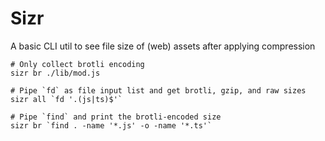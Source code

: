 # Sizr

A basic CLI util to see file size of (web) assets after applying compression

```shell
# Only collect brotli encoding
sizr br ./lib/mod.js
```

```shell
# Pipe `fd` as file input list and get brotli, gzip, and raw sizes
sizr all `fd '.(js|ts)$'`

# Pipe `find` and print the brotli-encoded size
sizr br `find . -name '*.js' -o -name '*.ts'`
```
